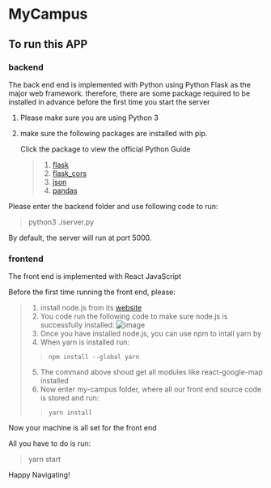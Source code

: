 # MyCampus
## To run this APP
### backend
The back end end is implemented with Python using Python Flask as the major web framework.
therefore, there are some package required to be installed in advance before the first time you start the server

1. Please make sure you are using Python 3
  
2. make sure the following packages are installed with pip.
   
   Click the package to view the official Python Guide
   
   > 1) [flask](https://pypi.org/project/Flask/)
   > 2) [flask_cors](https://pypi.org/project/Flask-Cors/)
   > 3) [json](https://pypi.org/project/jsons/)
   > 4) [pandas](https://pandas.pydata.org/docs/getting_started/install.html)

Please enter the backend folder and use following code to run:

>   python3 ./server.py

By default, the server will run at port 5000.
### frontend
The front end is implemented with React JavaScript

Before the first time running the front end, please:

>   1) install node.js from its [website](https://nodejs.org/en/)
>   2) You code run the following code to make sure node.js is successfully installed:
>      ![image](https://github.com/user-attachments/assets/72b2e3eb-3caa-4ded-afb5-e1310f502a67)
>   3) Once you have installed node.js, you can use npm to intall yarn by
>   4) When yarn is installed run:
>>     npm install --global yarn
>   5) The command above shoud get all modules like react-google-map installed
>   6) Now enter my-campus folder, where all our front end source code is stored and run:
>>     yarn install

Now your machine is all set for the front end

All you have to do is run:

>   yarn start

Happy Navigating!
